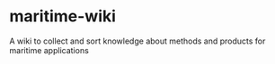 # maritime-wiki
A wiki to collect and sort knowledge about methods and products for maritime applications

